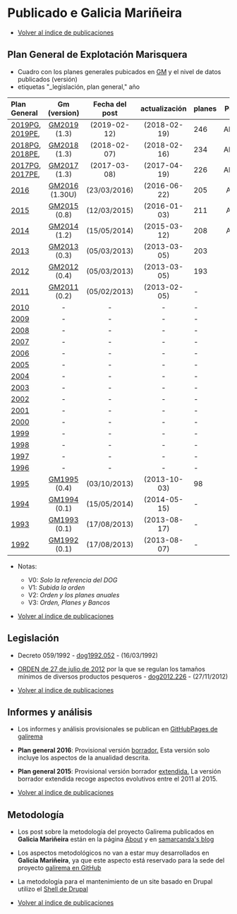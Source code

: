 # Publicado e Galicia Mariñeira

* [Volver al índice de publicaciones](IndicePublicacion.md)

## Plan General de Explotación Marisquera

* Cuadro con los planes generales pubicados en [GM][] y el nivel de datos publicados (versión) 
* etiquetas "_legislación, plan general," año

| Plan General |Gm (version) | Fecha del post | actualización | planes | Publicados | Notas |
| :--------- | :-----------: | :------------: | :-----------: | :----- | :--------: | :---: |
| [2019PG][], [2019PE][], | [GM2019][] (1.3) | (2019-02-12) | (2018-02-19) | 246 | ABDFGHIJK | v2 
| [2018PG][], [2018PE][], | [GM2018][] (1.3) | (2018-02-07) | (2018-02-16) | 234 | ABDFGHIJK | v2 |
| [2017PG][], [2017PE][], | [GM2017][] (1.3) | (2017-03-08) | (2017-04-19) | 226 | ABDFGHIJK | V2 |
| [2016][] | [GM2016][] (1.30U) | (23/03/2016) | (2016-06-22) | 205 | ABDFGHIJ | V2 |
| [2015][] | [GM2015][] (0.8) | (12/03/2015) | (2016-01-03) | 211 | ABDFGHIJ | V2 |
| [2014][] | [GM2014][] (1.2) | (15/05/2014) | (2015-03-12) | 208 | ABDFGHIJ | V2 |
| [2013][] | [GM2013][] (0.3) | (05/03/2013) | (2013-03-05) | 203 | - | V1 |
| [2012][] | [GM2012][] (0.4) | (05/03/2013) | (2013-03-05) | 193 | - | V1 |
| [2011][] | [GM2011][] (0.2) | (05/02/2013) | (2013-02-05) | - | - | V0 |
| [2010][] | - | - | - | - | - | - |
| [2009][] | - | - | - | - | - | - |
| [2008][] | - | - | - | - | - | - |
| [2007][] | - | - | - | - | - | - |
| [2006][] | - | - | - | - | - | - |
| [2005][] | - | - | - | - | - | - |
| [2004][] | - | - | - | - | - | - |
| [2003][] | - | - | - | - | - | - |
| [2002][] | - | - | - | - | - | - |
| [2001][] | - | - | - | - | - | - |
| [2000][] | - | - | - | - | - | - |
| [1999][] | - | - | - | - | - | - |
| [1998][] | - | - | - | - | - | - |
| [1997][] | - | - | - | - | - | - |
| [1996][] | - | - | - | - | - | - |
| [1995][] | [GM1995][] (0.4) | (03/10/2013) | (2013-10-03) | 98 | - | V1 |
| [1994][] | [GM1994][] (0.1) | (15/05/2014) | (2014-05-15) | - | - | V0 |
| [1993][] | [GM1993][] (0.1) | (17/08/2013) | (2013-08-17) | - | - | V0 |
| [1992][] | [GM1992][] (0.1) | (17/08/2013) | (2013-08-07) | - | - | V0 |

* Notas:
	* V0: _Solo la referencia del DOG_
	* V1: _Subida la orden_
	* V2: _Orden y los planes anuales_
	* V3: _Orden, Planes y Bancos_

* [Volver al índice de publicaciones](IndicePublicacion.md)

## Legislación

* Decreto 059/1992 - [dog1992.052][] - (16/03/1992)
* [ORDEN de 27 de julio de 2012][] por la que se regulan los tamaños mínimos de diversos productos pesqueros - [dog2012.226][] - (27/11/2012)


* [Volver al índice de publicaciones](IndicePublicacion.md)

## Informes y análisis

* Los informes y análisis provisionales se publican en [GitHubPages de galirema](http://galirema.github.io/galirema/)

* __Plan general 2016__: Provisional versión [borrador.](http://galirema.github.io/galirema/info-pexma2016c.html) Esta versión solo incluye los aspectos de la anualidad descrita.

* __Plan general 2015__: Provisional versión borrador [extendida.](http://galirema.github.io/galirema/info-pexma2015L.html) La versión borrador extendida recoge aspectos evolutivos entre el 2011 al 2015.

* [Volver al índice de publicaciones](IndicePublicacion.md)

## Metodología

+ Los post sobre la metodología del proyecto Galirema publicados en __Galicia Mariñeira__ están en la página [About][] y en [samarcanda's blog][]

* Los aspectos metodológicos no van a estar muy desarrollados en __Galicia Mariñeira__, ya que este aspecto está reservado para la sede del proyecto [galirema en GitHub](https://goo.gl/SyCglx)

* La metodología para el mantenimiento de un site basado en Drupal utilizo el [Shell de Drupal](MantenimientoDrupal.md)


* [Volver al índice de publicaciones](IndicePublicacion.md)


 [GM]: http://www.galiciamarineira.info/
 [About]: http://www.galiciamarineira.info/about-us
 [samarcanda's blog]: http://www.galiciamarineira.info/blog/6



 [GM2019]: http://www.galiciamarineira.info/content/planes-general-y-espec%C3%ADficos-2019
 [GM2018]: http://www.galiciamarineira.info/content/planes-general-y-espec%C3%ADficos-2018
 [GM2017]: http://www.galiciamarineira.info/content/planes-general-y-espec%C3%ADficos-2017
 [GM2016]: http://www.galiciamarineira.info/content/plan-general-de-explotaci%C3%B3n-marisquera-2016
 [GM2015]: http://www.galiciamarineira.info/content/plan-general-de-explotaci%C3%B3n-marisquera-2015
 [GM2014]: http://www.galiciamarineira.info/content/plan-xeral-de-explotaci%C3%B3n-marisqueira-2014
 [GM2013]: http://www.galiciamarineira.info/content/plan-general-de-explotaci%C3%B3n-marisquera-2013
 [GM2012]: http://www.galiciamarineira.info/content/plan-general-de-explotaci%C3%B3n-marisquera-2012
 [GM2011]: http://www.galiciamarineira.info/content/plan-general-de-explotaci%C3%B3n-marisquera-2011
 [GM1995]: http://www.galiciamarineira.info/content/plan-general-de-explotaci%C3%B3n-marisquera-1995
 [GM1994]: http://www.galiciamarineira.info/content/plan-general-de-explotaci%C3%B3n-marisqueira-1994
 [GM1993]: http://www.galiciamarineira.info/content/plan-general-de-explotaci%C3%B3n-marisqueira-1993
 [GM1992]: http://www.galiciamarineira.info/content/plan-general-explotaci%C3%B3n-marisqueira-1992
 [ORDEN de 27 de julio de 2012]:  http://www.galiciamarineira.info/content/orden-de-27-de-julio-de-2012-por-la-que-se-regulan-los-tama%C3%B1os-m%C3%ADnimos-de-diversos-productos






 [2019PE]: https://goo.gl/SPqbUa
 [2019PG]: https://goo.gl/BJBdqe
 [2018PE]: https://goo.gl/XXVMqW
 [2018PG]: https://goo.gl/J2bJQz
 [2017PE]: https://goo.gl/zRFrC5
 [2017PG]: https://goo.gl/3sKsCv
 [2016]: http://goo.gl/itW4Z6
 [2015]: http://goo.gl/bFymd8
 [2014]: http://goo.gl/VtUs0k
 [2013]: http://goo.gl/cdfH7n
 [2012]: http://goo.gl/NghfZv
 [2011]: http://goo.gl/Oa71R
 [2010]: http://www.xunta.es/dog/Publicados/2009/20091231/Anuncio3BF4A_es.html
 [2009]: http://www.xunta.es/dog/Publicados/2008/20081231/Anuncio500E6_es.html
 [2008]: http://www.xunta.es/dog/Publicados/2008/20080103/AnuncioD4E_es.html
 [2007]: http://www.xunta.es/dog/Publicados/2007/20070116/Anuncio1B62_es.html
 [2006]: http://www.xunta.es/dog/Publicados/2006/20060112/Anuncio1A62_es.html
 [2005]: http://www.xunta.es/dog/Publicados/2005/20050110/Anuncio105E_es.html
 [2004]: http://www.xunta.es/dog/Publicados/2004/20040112/AnuncioECA_es.html
 [2003]: http://www.xunta.es/dog/Publicados/2003/20030108/AnuncioC62_es.html
 [2002]: http://www.xunta.es/dog/Publicados/2002/20020109/AnuncioD22_es.html
 [2001]: http://www.xunta.es/dog/Publicados/2001/20010104/AnuncioDBE_es.html
 [2000]: http://www.xunta.es/dog/Publicados/2000/20000105/Anuncio6BEA_es.html
 [1999]: http://www.xunta.es/dog/Publicados/1999/19990105/Anuncio11A8E_es.html
 [1998]: http://www.xunta.es/dog/Publicados/1998/19980108/Anuncio23BE_es.html
 [1997]: http://www.xunta.es/dog/Publicados/1997/19970103/AnuncioFC1E_es.html
 [1996]: http://www.xunta.es/dog/Publicados/1996/19960102/Anuncio211A_es.html
 [1995]: http://goo.gl/vo2BFf
 [1994]: http://goo.gl/LU9YVL
 [1993]: http://goo.gl/cHQCmB
 [1992]: http://goo.gl/djzDNc
 [dog1992.052]: http://www.xunta.es/dog/Publicados/1992/19920316/Anuncio627E_es.pdf
 [Decreto 059/1992gl]: http://www.xunta.es/dog/Publicados/1992/19920316/Anuncio1C9A6_gl.pdf
 [dog2012.226]: http://www.xunta.es/dog/Publicados/2012/20121127/AnuncioG0165-191112-0006_es.html


